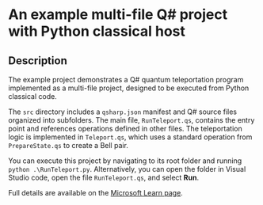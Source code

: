# An example multi-file Q# project with Python classical host

## Description

The example project demonstrates a Q# quantum teleportation program implemented as a multi-file project, designed to be executed from Python classical code. 

The `src` directory includes a `qsharp.json` manifest and Q# source files organized into subfolders. The main file, `RunTeleport.qs`, contains the entry point and references operations defined in other files. The teleportation logic is implemented in `Teleport.qs`, which uses a standard operation from `PrepareState.qs` to create a Bell pair. 

You can execute this project by navigating to its root folder and running `python .\RunTeleport.py`. Alternatively, you can open the folder in Visual Studio code, open the file `RunTeleport.qs`, and select **Run**.

Full details are available on the [Microsoft Learn page](https://learn.microsoft.com/en-us/azure/quantum/user-guide/how-to-work-with-qsharp-projects?tabs=tabid-qsharp%2Ctabid-python-run#example-project).
